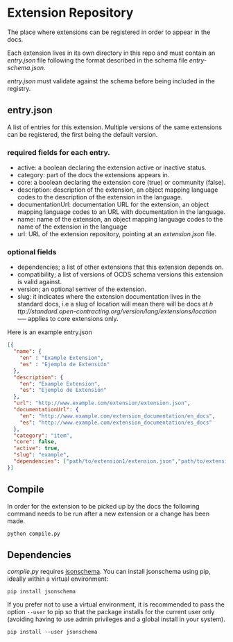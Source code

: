 # Extension Repository 

The place where extensions can be registered in order to appear in the docs.

Each extension lives in its own directory in this repo and must contain an _entry.json_ file following the format described in the schema file _entry-schema.json_. 

_entry.json_ must validate against the schema before being included in the registry.

## entry.json

A list of entries for this extension. Multiple versions of the same extensions can be registered, the first being the default version.

### required fields for each entry.

* active: a boolean declaring the extension active or inactive status.
* category: part of the docs the extensions appears in.
* core: a boolean declaring the extension core (true) or community (false).
* description: description of the extension, an object mapping language codes to the description of the extension in the language.
* documentationUrl: documentation URL for the extension, an object mapping language codes to an URL with documentation in the language.
* name: name of the extension, an object mapping language codes to the name of the extension in the language
* url: URL of the extension repository, pointing at an _extension.json_ file.

### optional fields

* dependencies; a list of other extensions that this extension depends on.
* compatibility; a list of versions of OCDS schema versions this extension is valid against.
* version; an optional semver of the extension.
* slug: it indicates where the extension documentation lives in the standard docs, i.e a slug of location will mean there will be docs at 
_h&#8203;ttp://standard.open-contracting.org/*version*/*lang*/extensions/location_ ── applies to core extensions only.


Here is an example entry.json

```json
[{
  "name": {
    "en" : "Example Extension",
    "es" : "Ejemplo de Extensión"
  },
  "description": {
    "en": "Example Extension",
    "es": "Ejemplo de Extensión"
  },
  "url": "http://www.example.com/extension/extension.json",
  "documentationUrl": {
    "en": "http://www.example.com/extension_documentation/en_docs",
    "es": "http://www.example.com/extension_documentation/es_docs"
  },
  "category": "item",
  "core": false,
  "active": true,
  "slug": "example",
  "dependencies": ["path/to/extension1/extension.json","path/to/extension2/extension.json" ]
}]
```

## Compile 

In order for the extension to be picked up by the docs the following command needs to be run after a new extension or a change has been made.

`python compile.py`

## Dependencies

_compile.py_ requires [jsonschema](https://pypi.python.org/pypi/jsonschema). You can install jsonschema using pip, ideally within a virtual environment:

```
pip install jsonschema
```
If you prefer not to use a virtual environment, it is recommended to pass the option `--user` to pip so that the package installs for the current user only (avoiding having to use admin privileges and a global install in your system).

```
pip install --user jsonschema
```
